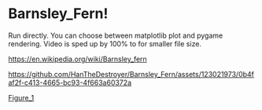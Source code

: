 # Barnsley_Fern!

Run directly. You can choose between matplotlib plot and pygame rendering. Video is sped up by 100% to for smaller file size.

https://en.wikipedia.org/wiki/Barnsley_fern


https://github.com/HanTheDestroyer/Barnsley_Fern/assets/123021973/0b4faf2f-c413-4665-bc93-4f663a60372a


[Figure_1](https://github.com/HanTheDestroyer/Barnsley_Fern/assets/123021973/8597b89d-4c73-499c-a5d3-4b81bd71aa7c)
